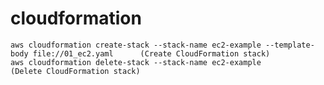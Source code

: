 # cloudformation

    aws cloudformation create-stack --stack-name ec2-example --template-body file://01_ec2.yaml      (Create CloudFormation stack)
    aws cloudformation delete-stack --stack-name ec2-example                                         (Delete CloudFormation stack)